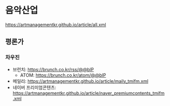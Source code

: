 # 음악산업
https://artmanagementkr.github.io/article/all.xml

## 평론가

### 차우진
- 브런치: https://brunch.co.kr/rss/@@blP
  - ATOM: https://brunch.co.kr/atom/@@blP
- 메일리: https://artmanagementkr.github.io/article/maily_tmifm.xml
- 네이버 프리미엄콘텐츠: https://artmanagementkr.github.io/article/naver_premiumcontents_tmifm.xml
